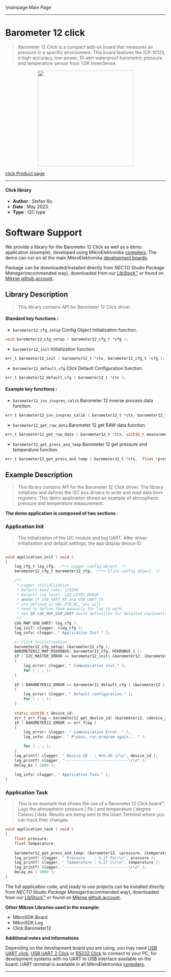 \mainpage Main Page

---
# Barometer 12 click

> Barometer 12 Click is a compact add-on board that measures air pressure in a specific environment. This board features the ICP-10125, a high-accuracy, low-power, 10-atm waterproof barometric pressure and temperature sensor from TDK InvenSense. 

<p align="center">
  <img src="https://download.mikroe.com/images/click_for_ide/barometer12_click.png" height=300px>
</p>

[click Product page](https://www.mikroe.com/barometer-12-click)

---


#### Click library

- **Author**        : Stefan Ilic
- **Date**          : May 2023.
- **Type**          : I2C type


# Software Support

We provide a library for the Barometer 12 Click
as well as a demo application (example), developed using MikroElektronika
[compilers](https://www.mikroe.com/necto-studio).
The demo can run on all the main MikroElektronika [development boards](https://www.mikroe.com/development-boards).

Package can be downloaded/installed directly from *NECTO Studio Package Manager*(recommended way), downloaded from our [LibStock&trade;](https://libstock.mikroe.com) or found on [Mikroe github account](https://github.com/MikroElektronika/mikrosdk_click_v2/tree/master/clicks).

## Library Description

> This library contains API for Barometer 12 Click driver.

#### Standard key functions :

- `barometer12_cfg_setup` Config Object Initialization function.
```c
void barometer12_cfg_setup ( barometer12_cfg_t *cfg );
```

- `barometer12_init` Initialization function.
```c
err_t barometer12_init ( barometer12_t *ctx, barometer12_cfg_t *cfg );
```

- `barometer12_default_cfg` Click Default Configuration function.
```c
err_t barometer12_default_cfg ( barometer12_t *ctx );
```

#### Example key functions :

- `barometer12_inv_invpres_calib` Barometer 12 inverse process data function.
```c
err_t barometer12_inv_invpres_calib ( barometer12_t *ctx, barometer12_invpres_t *cfg_data );
```

- `barometer12_get_raw_data` Barometer 12 get RAW data function.
```c
err_t barometer12_get_raw_data ( barometer12_t *ctx, uint16_t measurement_comd, uint32_t *pressure, uint16_t *temperature );
```

- `barometer12_get_press_and_temp` Barometer 12 get pressure and temperature function.
```c
err_t barometer12_get_press_and_temp ( barometer12_t *ctx,  float *pressure, float *temperature );
```

## Example Description

> This library contains API for the Barometer 12 Click driver.
  The library initializes and defines the I2C bus drivers 
  to write and read data from registers.
  This demo application shows an example of 
  atmospheric pressure and temperature measurement.

**The demo application is composed of two sections :**

### Application Init

> The initialization of the I2C module and log UART.
  After driver initialization and default settings, 
  the app display device ID.

```c

void application_init ( void ) 
{
    log_cfg_t log_cfg;  /**< Logger config object. */
    barometer12_cfg_t barometer12_cfg;  /**< Click config object. */

    /** 
     * Logger initialization.
     * Default baud rate: 115200
     * Default log level: LOG_LEVEL_DEBUG
     * @note If USB_UART_RX and USB_UART_TX 
     * are defined as HAL_PIN_NC, you will 
     * need to define them manually for log to work. 
     * See @b LOG_MAP_USB_UART macro definition for detailed explanation.
     */
    LOG_MAP_USB_UART( log_cfg );
    log_init( &logger, &log_cfg );
    log_info( &logger, " Application Init " );

    // Click initialization.
    barometer12_cfg_setup( &barometer12_cfg );
    BAROMETER12_MAP_MIKROBUS( barometer12_cfg, MIKROBUS_1 );
    if ( I2C_MASTER_ERROR == barometer12_init( &barometer12, &barometer12_cfg ) ) 
    {
        log_error( &logger, " Communication init." );
        for ( ; ; );
    }
    
    if ( BAROMETER12_ERROR == barometer12_default_cfg ( &barometer12 ) )
    {
        log_error( &logger, " Default configuration." );
        for ( ; ; );
    }
    
    static uint16_t device_id;
    err_t err_flag = barometer12_get_device_id( &barometer12, &device_id );
    if ( BAROMETER12_ERROR == err_flag ) 
    {
        log_error( &logger, " Communication Error. " );
        log_info( &logger, " Please, run program again... " );

        for ( ; ; );
    }
    log_printf( &logger, " Device ID   : 0x%.4X \r\n", device_id );
    log_printf( &logger, "----------------------------\r\n" );
    Delay_ms ( 1000 );
    
    log_info( &logger, " Application Task " );
}

```

### Application Task

> This is an example that shows the use of a Barometer 12 Click board™.
  Logs the atmospheric pressure [ Pa ] and temperature [ degree Celsius ] data.
  Results are being sent to the Usart Terminal where you can track their changes.

```c
void application_task ( void ) 
{
    float pressure;
    float temperature;
    
    barometer12_get_press_and_temp( &barometer12, &pressure, &temperature );
    log_printf( &logger, " Pressure    : %.2f Pa\r\n", pressure );
    log_printf( &logger, " Temperature : %.2f C\r\n", temperature );
    log_printf( &logger, "----------------------------\r\n" );
    Delay_ms ( 1000 );
}
```

The full application code, and ready to use projects can be installed directly from *NECTO Studio Package Manager*(recommended way), downloaded from our [LibStock&trade;](https://libstock.mikroe.com) or found on [Mikroe github account](https://github.com/MikroElektronika/mikrosdk_click_v2/tree/master/clicks).

**Other Mikroe Libraries used in the example:**

- MikroSDK.Board
- MikroSDK.Log
- Click.Barometer12

**Additional notes and informations**

Depending on the development board you are using, you may need
[USB UART click](https://www.mikroe.com/usb-uart-click),
[USB UART 2 Click](https://www.mikroe.com/usb-uart-2-click) or
[RS232 Click](https://www.mikroe.com/rs232-click) to connect to your PC, for
development systems with no UART to USB interface available on the board. UART
terminal is available in all MikroElektronika
[compilers](https://shop.mikroe.com/compilers).

---
